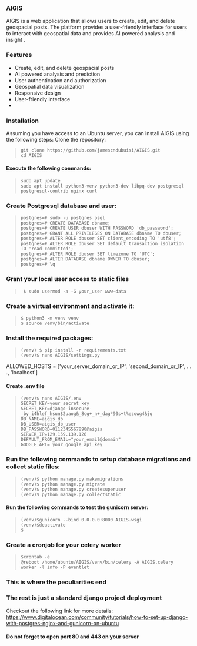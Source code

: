 ### AIGIS
AIGIS is a web application that allows users to create, edit, and delete geospacial posts.
The platform provides a user-friendly interface for users to interact with geospatial data and provides AI powered analysis and insight .
### Features

- Create, edit, and delete geospacial posts
- AI powered analysis and prediction
- User authentication and authorization
- Geospatial data visualization
- Responsive design
- User-friendly interface
- 
### Installation
Assuming you have access to an Ubuntu server, you can install AIGIS using the following steps:
Clone the repository:
>     git clone https://github.com/jamescndubuisi/AIGIS.git
>     cd AIGIS

#### Execute the following commands:

>     sudo apt update
>     sudo apt install python3-venv python3-dev libpq-dev postgresql postgresql-contrib nginx curl

### Create Postgresql database and user:

>     postgres=# sudo -u postgres psql
>     postgres=# CREATE DATABASE dbname;
>     postgres=# CREATE USER dbuser WITH PASSWORD 'db_password';
>     postgres=# GRANT ALL PRIVILEGES ON DATABASE dbname TO dbuser;
>     postgres=# ALTER ROLE dbuser SET client_encoding TO 'utf8';
>     postgres=# ALTER ROLE dbuser SET default_transaction_isolation TO 'read committed';
>     postgres=# ALTER ROLE dbuser SET timezone TO 'UTC';
>     postgres=# ALTER DATABASE dbname OWNER TO dbuser;
>     postgres=# \q

### Grant your local user access to static files
>      $ sudo usermod -a -G your_user www-data

### Create a virtual environment and activate it:

>     $ python3 -m venv venv
>     $ source venv/bin/activate

### Install the required packages:
>     (venv) $ pip install -r requirements.txt
>     (venv)$ nano AIGIS/settings.py

ALLOWED_HOSTS = ['your_server_domain_or_IP', 'second_domain_or_IP', . . ., 'localhost']

#### Create .env file

>     (venv)$ nano AIGIS/.env
>     SECRET_KEY=your_secret_key
>     SECRET_KEY=django-insecure-_by_i4hlef_hsun$2uaog&_8cg+_n+_dag*90s+t%ezowg4&jq
>     DB_NAME=aigis_db
>     DB_USER=aigis_db_user
>     DB_PASSWORD=0112345567890@aigis
>     SERVER_IP=129.159.139.126
>     DEFAULT_FROM_EMAIL="your_email@domain"
>     GOOGLE_API= your_google_api_key

### Run the following commands to setup database migrations and collect static files:
>     (venv)$ python manage.py makemigrations
>     (venv)$ python manage.py migrate
>     (venv)$ python manage.py createsuperuser
>     (venv)$ python manage.py collectstatic
#### Run the following commands to test the gunicorn server:

>     (venv)$gunicorn --bind 0.0.0.0:8000 AIGIS.wsgi
>     (venv)$deactivate
>     $
### Create a cronjob for your celery worker

>     $crontab -e
>     @reboot /home/ubuntu/AIGIS/venv/bin/celery -A AIGIS.celery worker -l info -P eventlet
### This is where the peculiarities end
### The rest is just a standard django project deployment
Checkout the following link for more details:
https://www.digitalocean.com/community/tutorials/how-to-set-up-django-with-postgres-nginx-and-gunicorn-on-ubuntu
#### Do not forget to open port 80 and 443 on your server
